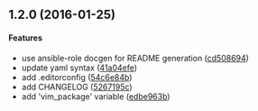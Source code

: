 <a name="1.2.0"></a>
## 1.2.0 (2016-01-25)


#### Features

*   use ansible-role docgen for README generation ([cd508694](https://github.com/weareinteractive/ansible-vim/commit/cd5086949ebfc36b32e3f8071935ee237e9971ba))
*   update yaml syntax ([41a04efe](https://github.com/weareinteractive/ansible-vim/commit/41a04efe2e1367568b56122a79e9f03c7938a66d))
*   add .editorconfig ([54c6e84b](https://github.com/weareinteractive/ansible-vim/commit/54c6e84bb51bbbb7e5dbef69913c48d2dd5172ac))
*   add CHANGELOG ([5267195c](https://github.com/weareinteractive/ansible-vim/commit/5267195c1f7d5c45b5a101548844a061a995d94e))
*   add 'vim_package' variable ([edbe963b](https://github.com/weareinteractive/ansible-vim/commit/edbe963b4a0a4ced668942ec4fb02a4253900239))



